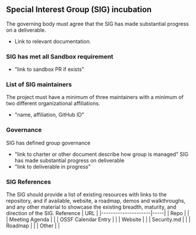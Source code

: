 ## Special Interest Group (SIG) incubation

The governing body must agree that the SIG has made substantial progress on a deliverable.
   * Link to relevant documentation.

### SIG has met all Sandbox requirement
  * "link to sandbox PR if exists"

### List of SIG maintainers
The project must have a minimum of three maintainers with a minimum of two different organizational affiliations.
  * "name, affiliation, GitHub ID"

### Governance
SIG has defined group governance
  * "link to charter or other document describe how group is managed"
SIG has made substantial progress on deliverable
  * "link to deliverable in progress"


### SIG References
The SIG should provide a list of existing resources with links to the repository, and if available, website, a roadmap, demos and walkthroughs, and any other material to showcase the existing breadth, maturity, and direction of the SIG.
 Reference           | URL |
|---------------------|-----|
| Repo                  |     |
| Meeting Agenda        |     |
| OSSF Calendar Entry   |     |
| Website               |     |
| Security.md           |     |
| Roadmap               |     |
| Other                 |     |
